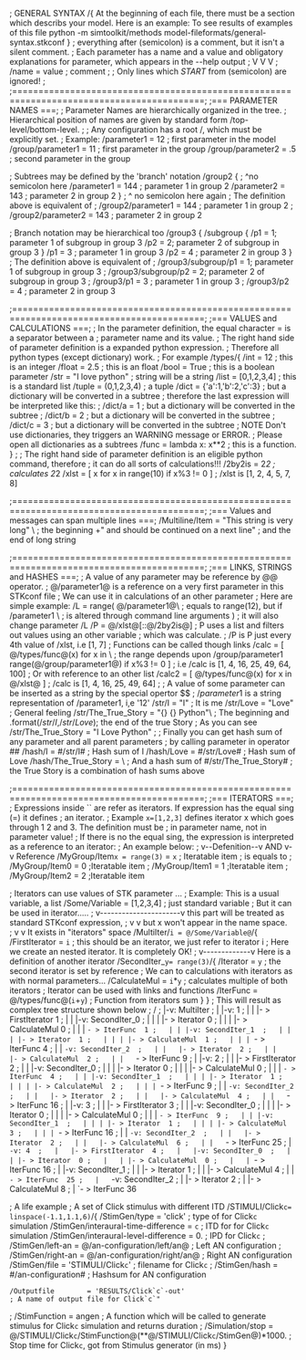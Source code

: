 ;  GENERAL SYNTAX
/{
At the beginning of each file, there must be a section which describs your model.
Here is an example:
 To see results of examples of this file
  python -m simtoolkit/methods model-fileformats/general-syntax.stkconf
}
;  everything after (semicolon) is a comment, but it isn't a silent comment.
;  Each parameter has a name and a value and obligatory explanations for parameter, which appears in the --help output
;                        V          V          V
;                     /name   =   value   ;  comment
;
;  Only lines which _START_ from (semicolon) are ignored!
;
;==========================================================================================;
;===                                PARAMETER NAMES                                     ===;
;  Parameter Names are hierarchically organized in the tree.
;  Hierarchical position of names are given by standard form /top-level/bottom-level.
;
;  Any configuration has a root /, which must be explicitly set.
;  Example:
   /parameter1 = 12       ; first parameter in the model
   /group/parameter1 = 11 ; first parameter in the group 
   /group/parameter2 = .5 ; second parameter in the group

;  Subtrees may be defined by the 'branch' notation
   /group2 {
;              ^no semicolon here
      /parameter1 = 144   ; parameter 1 in group 2
      /parameter2 = 143   ; parameter 2 in group 2
   }
;    ^ no semicolon here again
; The definition above is equivalent of
;  /group2/parameter1 = 144   ; parameter 1 in group 2
;  /group2/parameter2 = 143   ; parameter 2 in group 2

;  Branch notation may be hierarchical too
   /group3 {
     /subgroup {
       /p1 = 1; parameter 1 of subgroup in group 3
       /p2 = 2; parameter 2 of subgroup in group 3
     }
     /p1 = 3  ; parameter 1 in group 3
     /p2 = 4  ; parameter 2 in group 3
   }
; The definition above is equivalent of
;   /group3/subgroup/p1 = 1; parameter 1 of subgroup in group 3
;   /group3/subgroup/p2 = 2; parameter 2 of subgroup in group 3
;   /group3/p1 = 3         ; parameter 1 in group 3
;   /group3/p2 = 4         ; parameter 2 in group 3

;==========================================================================================;
;===                              VALUES and CALCULATIONS                               ===;
; In the parameter definition, the equal character = is a separator between a 
; parameter name and its value.
; The right hand side of parameter definition is a expanded python expression.
; Therefore all python types (except dictionary) work.
; For example
 /types/{
   /int    = 12                  ; this is an integer
   /float = 2.5                  ; this is an float
   /bool  = True                 ; this is a boolean parameter
   /str   = "I love python"      ; string will be a string
   /list  = [0,1,2,3,4]          ; this is a standard list
   /tuple = (0,1,2,3,4)          ; a tuple
   /dict  = {'a':1,'b':2,'c':3}  ; but a dictionary will be converted in a subtree
; therefore the last expression will be interpreted like this:
;        /dict/a = 1             ; but a dictionary will be converted in the subtree
;        /dict/b = 2             ; but a dictionary will be converted in the subtree
;        /dict/c = 3             ; but a dictionary will be converted in the subtree
; NOTE Don't use dictionaries, they triggers an WARNING message or ERROR.
;      Please open all dictionaries as a subtrees
   /func = lambda x: x**2        ; this is a function.
 }
;
; The right hand side of parameter definition is an eligible python command, therefore
; it can do all sorts of calculations!!!
   /2by2is = 2*2                                                 ; calculates 2*2
   /xlst   = [ x for x in range(10) if x%3 != 0 ]                ; /xlst is [1, 2, 4,  5,   7,  8]

;==========================================================================================;
;===                       Values and messages can span multiple lines                  ===;
   /Multiline/Item = "This string is very long" \               ; the beginning 
                     +" and should be continued on a next line" ; and the end of long string


;==========================================================================================;
;===                              LINKS, STRINGS and HASHES                             ===;
; A value of any parameter may be reference by @@ operator. 
;  @/parameter1@ is a reference on a very first parameter in this STKconf file
; We can use it in calculations of an other parameter
; Here are simple example:
   /L = range( @/parameter1@\        ; equals to range(12), but if  /parameter1 
                            \        ; is altered through command line arguments
                            )        ; it will also change parameter /L
   /P = @/xlst@[::@/2by2is@]         ; P uses a list and filters out values using an other variable
                                     ; which was calculate.
                                     ; /P is P just every 4th value of  /xlst, i.e [1, 7]
; Functions can be called though links
   /calc   = [ @/types/func@(x) for x in \               ; the range depends upon /group/parameter1
                range(@/group/parameter1@) if x%3 != 0 ] ; i.e /calc is [1, 4, 16, 25, 49, 64, 100]
; Or with reference to an other list 
   /calc2  = [ @/types/func@(x) for x in @/xlst@ ]               ; /calc is [1, 4, 16, 25, 49, 64]
;
; A value of some parameter can be inserted as a string by the special opertor $$
;  $/parameter1$ is a string representation of /parameter1, i,e '12'
   /str/I = "I"                          ; It is me
   /str/Love = "Love"                    ; General feeling
   /str/The_True_Story = "{} {} Python"\ ; The beginning and 
            .format($/str/I$,$/str/Love$); the end of the true Story
                                         ; As you can see /str/The_True_Story = "I Love Python"
;
; Finally you can get hash sum of any parameter and all parent parameters
;  by calling parameter in operator ##
   /hash/I    = #/str/I#                ; Hash sum of I
   /hash/Love = #/str/Love#             ; Hash sum of Love
   /hash/The_True_Story = \             ; And a hash sum of
             #/str/The_True_Story#      ; the True Story is a combination of hash sums above

;==========================================================================================;
;===                                    ITERATORS                                       ===;
; Expressions inside `` are refer as iterators. If expression has the equal sing (=) it defines
; an iterator.
; Example `x=[1,2,3]` defines iterator x which goes through 1 2 and 3. The definition must be
; in parameter name, not in parameter value!
; If there is no the equal sing, the expression is interpreted as a reference to an iterator:
; An example below:
;              v--Defenition--v AND v-v Reference
  /MyGroup/Item` x = range(3) `  =  `x` ; Iteratable item
; is equals to
; /MyGroup/Item0             = 0 ;Iteratable item
; /MyGroup/Item1             = 1 ;Iteratable item
; /MyGroup/Item2             = 2 ;Iteratable item

; Iterators can use values of STK parameter ...
; Example: This is a usual variable, a list
  /Some/Variable             = [1,2,3,4]         ; just standard variable
; But it can be used in iterator.....
;           v----------------------v this part will be treated as standard STKconf expression,
;           v                      v but x won't appear in the name space.  
;           v                      v It exists in "iterators" space
  /MultiIter/` i = @/Some/Variable@ `/{    
    /FirstIterator = `i`                         ; this should be an iterator, we just refer to iterator i
; Here we create an nested iterator. It is completely OK!
;              v-------------v  Here is a definition of another iterator
    /SecondIter_` y= range(3) `/{
        /Iterator     = `y`                      ; the second iterator is set by reference
; We can to calculations with iterators as with normal parameters...
        /CalculateMul = `i`*`y`                  ; calculates multiple of both iterators
; Iterator can be used with links and functions
        /IterFunc     = @/types/func@(`i`+`y`)   ; Function from iterators sum
    }
  }
; This will result as complex tree structure shown below
;   /
;   |-v: MultiIter 
;   | |-v: 1 
;   | | |- > FirstIterator  1
;   | | |-v: SecondIter_0 
;   | | | |- > Iterator  0
;   | | | |- > CalculateMul  0
;   | | | `- > IterFunc  1
;   | | |-v: SecondIter_1 
;   | | | |- > Iterator  1
;   | | | |- > CalculateMul  1
;   | | | `- > IterFunc  4
;   | | `-v: SecondIter_2 
;   | |   |- > Iterator  2
;   | |   |- > CalculateMul  2
;   | |   `- > IterFunc  9
;   | |-v: 2 
;   | | |- > FirstIterator  2
;   | | |-v: SecondIter_0 
;   | | | |- > Iterator  0
;   | | | |- > CalculateMul  0
;   | | | `- > IterFunc  4
;   | | |-v: SecondIter_1 
;   | | | |- > Iterator  1
;   | | | |- > CalculateMul  2
;   | | | `- > IterFunc  9
;   | | `-v: SecondIter_2 
;   | |   |- > Iterator  2
;   | |   |- > CalculateMul  4
;   | |   `- > IterFunc  16
;   | |-v: 3 
;   | | |- > FirstIterator  3
;   | | |-v: SecondIter_0 
;   | | | |- > Iterator  0
;   | | | |- > CalculateMul  0
;   | | | `- > IterFunc  9
;   | | |-v: SecondIter_1 
;   | | | |- > Iterator  1
;   | | | |- > CalculateMul  3
;   | | | `- > IterFunc  16
;   | | `-v: SecondIter_2 
;   | |   |- > Iterator  2
;   | |   |- > CalculateMul  6
;   | |   `- > IterFunc  25
;   | `-v: 4 
;   |   |- > FirstIterator  4
;   |   |-v: SecondIter_0 
;   |   | |- > Iterator  0
;   |   | |- > CalculateMul  0
;   |   | `- > IterFunc  16
;   |   |-v: SecondIter_1 
;   |   | |- > Iterator  1
;   |   | |- > CalculateMul  4
;   |   | `- > IterFunc  25
;   |   `-v: SecondIter_2 
;   |     |- > Iterator  2
;   |     |- > CalculateMul  8
;   |     `- > IterFunc  36


; A life example
; A set of Click stimulus with different ITD
/STIMULI/Click` c= linspace(-1.1,1.1,6) `/{
	/StimGen/type      = 'click'                                                                   ; type of for Click`c` simulation
	/StimGen/interaural-time-difference       = `c`                                                ; ITD for for Click`c` simulation
	/StimGen/interaural-level-difference      = 0.                                                 ; IPD for Click`c`
;	/StimGen/left-an   = @/an-configuration/left/an@                                               ; Left AN configuration
;	/StimGen/right-an  = @/an-configuration/right/an@                                              ; Right AN configuration
	/StimGen/file      = 'STIMULI/Click`c`'                                                        ; filename for Click`c`
;	/StimGen/hash      = #/an-configuration#                                                       ; Hashsum for AN configuration

	/Outputfile        = 'RESULTS/Click`c`-out'                                                    ; A name of output file for Click`c`"
;	/StimFunction      = angen                                                                     ; A function which will be called to generate stimulus for Click`c` simulation and returns duration
;	/Simulation/stop   = @/STIMULI/Click`c`/StimFunction@(**@/STIMULI/Click`c`/StimGen@)*1000.     ; Stop time for Click`c`, got from Stimulus generator (in ms)
}
